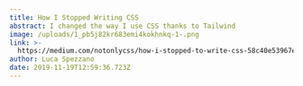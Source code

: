 ```yaml
---
title: How I Stopped Writing CSS
abstract: I changed the way I use CSS thanks to Tailwind
image: /uploads/1_pb5j82kr683emi4kokhnkq-1-.png
link: >-
  https://medium.com/notonlycss/how-i-stopped-to-write-css-58c40e53967e?source=friends_link&sk=f0c72d0f4b9d255042fa3e94e68d6bce
author: Luca Spezzano
date: 2019-11-19T12:59:36.723Z
---
```


